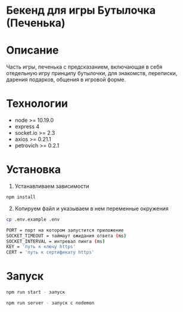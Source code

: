 # Бекенд для игры Бутылочка (Печенька)

# Описание

Часть игры, печенька с предсказанием, включающая в себя отедельную игру
принципу бутылочки, для знакомств, переписки, дарения подарков, общения
в игровой форме.

# Технологии

- node >= 10.19.0
- express 4
- socket.io >= 2.3
- axios >= 0.21.1
- petrovich >= 0.2.1

# Установка

1. Устанавливаем зависимости

```bash
npm install
```

2. Копируем файл и указываем в нем переменные окружения

```bash
cp .env.example .env
```

```bash
PORT = порт на котором запустится приложение
SOCKET_TIMEOUT = таймаут ожидания ответа (ms)
SOCKET_INTERVAL = интревал пинга (ms)
KEY = 'путь к ключу https'
CERT = 'путь к сертификату https'
```

# Запуск

```bash
npm run start - запуск

npm run server - запуск с nodemon
```